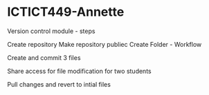 # ICTICT449-Annette

Version control module - steps

Create repository
Make repository publiec
Create Folder - Workflow

Create and commit 3 files

Share access for file modification for two students

Pull changes and revert to intial files

